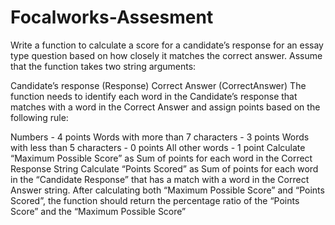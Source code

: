 # Focalworks-Assesment
Write a function to calculate a score for a candidate’s response for an essay type question based on how closely it matches the correct answer.
Assume that the function takes two string arguments:

Candidate’s response (Response)
Correct Answer (CorrectAnswer)
The function needs to identify each word in the Candidate’s response that matches with a word in the Correct Answer and assign points based on the following rule:

Numbers - 4 points
Words with more than 7 characters - 3 points
Words with less than 5 characters - 0 points
All other words - 1 point
Calculate “Maximum Possible Score” as Sum of points for each word in the Correct Response String
Calculate “Points Scored” as Sum of points for each word in the “Candidate Response” that has a match with a word in the Correct Answer string.
After calculating both “Maximum Possible Score” and “Points Scored”, the function should return the percentage ratio of the “Points Score” and the “Maximum Possible Score”
